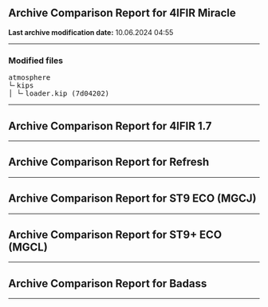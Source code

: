 <h2>Archive Comparison Report for <b>4IFIR Miracle</b></h2><b>Last archive modification date:</b> 10.06.2024 04:55<hr>

<h3>Modified files</h3>
<pre>atmosphere
└╴kips
│ └╴loader.kip (7d04202)
</pre>
<hr>

<h2>Archive Comparison Report for <b>4IFIR 1.7</b></h2><hr>

<h2>Archive Comparison Report for <b>Refresh</b></h2><hr>

<h2>Archive Comparison Report for <b>ST9 ECO (MGCJ)</b></h2><hr>

<h2>Archive Comparison Report for <b>ST9+ ECO (MGCL)</b></h2><hr>

<h2>Archive Comparison Report for <b>Badass</b></h2><hr>

